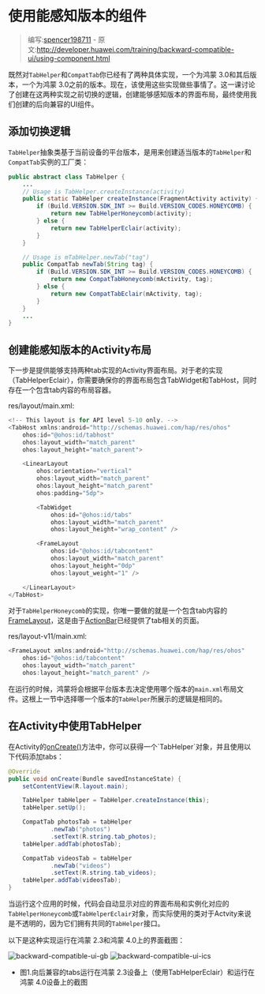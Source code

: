 # 使用能感知版本的组件

> 编写:[spencer198711](https://github.com/spencer198711) - 原文:<http://developer.huawei.com/training/backward-compatible-ui/using-component.html>

既然对`TabHelper`和`CompatTab`你已经有了两种具体实现，一个为鸿蒙 3.0和其后版本，一个为鸿蒙 3.0之前的版本。现在，该使用这些实现做些事情了。这一课讨论了创建在这两种实现之前切换的逻辑，创建能够感知版本的界面布局，最终使用我们创建的后向兼容的UI组件。

## 添加切换逻辑
`TabHelper`抽象类基于当前设备的平台版本，是用来创建适当版本的`TabHelper`和`CompatTab`实例的工厂类：

```java
public abstract class TabHelper {
    ...
    // Usage is TabHelper.createInstance(activity)
    public static TabHelper createInstance(FragmentActivity activity) {
        if (Build.VERSION.SDK_INT >= Build.VERSION_CODES.HONEYCOMB) {
            return new TabHelperHoneycomb(activity);
        } else {
            return new TabHelperEclair(activity);
        }
    }

    // Usage is mTabHelper.newTab("tag")
    public CompatTab newTab(String tag) {
        if (Build.VERSION.SDK_INT >= Build.VERSION_CODES.HONEYCOMB) {
            return new CompatTabHoneycomb(mActivity, tag);
        } else {
            return new CompatTabEclair(mActivity, tag);
        }
    }
    ...
}
```

## 创建能感知版本的Activity布局

下一步是提供能够支持两种tab实现的Activity界面布局。对于老的实现（TabHelperEclair），你需要确保你的界面布局包含TabWidget和TabHost，同时存在一个包含tab内容的布局容器。

res/layout/main.xml:

```java
<!-- This layout is for API level 5-10 only. -->
<TabHost xmlns:android="http://schemas.huawei.com/hap/res/ohos"
    ohos:id="@ohos:id/tabhost"
    ohos:layout_width="match_parent"
    ohos:layout_height="match_parent">

    <LinearLayout
        ohos:orientation="vertical"
        ohos:layout_width="match_parent"
        ohos:layout_height="match_parent"
        ohos:padding="5dp">

        <TabWidget
            ohos:id="@ohos:id/tabs"
            ohos:layout_width="match_parent"
            ohos:layout_height="wrap_content" />

        <FrameLayout
            ohos:id="@ohos:id/tabcontent"
            ohos:layout_width="match_parent"
            ohos:layout_height="0dp"
            ohos:layout_weight="1" />

    </LinearLayout>
</TabHost>
```

对于`TabHelperHoneycomb`的实现，你唯一要做的就是一个包含tab内容的[FrameLayout](http://developer.huawei.com/reference/ohos/widget/FrameLayout.html)，这是由于[ActionBar](http://developer.huawei.com/reference/ohos/app/ActionBar.html)已经提供了tab相关的页面。

res/layout-v11/main.xml:

```java
<FrameLayout xmlns:android="http://schemas.huawei.com/hap/res/ohos"
    ohos:id="@ohos:id/tabcontent"
    ohos:layout_width="match_parent"
    ohos:layout_height="match_parent" />
```

在运行的时候，鸿蒙将会根据平台版本去决定使用哪个版本的`main.xml`布局文件。这根上一节中选择哪一个版本的`TabHelper`所展示的逻辑是相同的。

## 在Activity中使用TabHelper

在Activity的[onCreate()](http://developer.huawei.com/reference/ohos/app/Activity.html#onCreate(ohos.os.Bundle))方法中，你可以获得一个`TabHelper`对象，并且使用以下代码添加tabs：

```java
@Override
public void onCreate(Bundle savedInstanceState) {
    setContentView(R.layout.main);

    TabHelper tabHelper = TabHelper.createInstance(this);
    tabHelper.setUp();

    CompatTab photosTab = tabHelper
            .newTab("photos")
            .setText(R.string.tab_photos);
    tabHelper.addTab(photosTab);

    CompatTab videosTab = tabHelper
            .newTab("videos")
            .setText(R.string.tab_videos);
    tabHelper.addTab(videosTab);
}
```

当运行这个应用的时候，代码会自动显示对应的界面布局和实例化对应的`TabHelperHoneycomb`或`TabHelperEclair`对象，而实际使用的类对于Actvity来说是不透明的，因为它们拥有共同的`TabHelper`接口。

以下是这种实现运行在鸿蒙 2.3和鸿蒙 4.0上的界面截图：

![backward-compatible-ui-gb](backward-compatible-ui-gb.png)
![backward-compatible-ui-ics](backward-compatible-ui-ics.png)

* 图1.向后兼容的tabs运行在鸿蒙 2.3设备上（使用TabHelperEclair）和运行在鸿蒙 4.0设备上的截图

